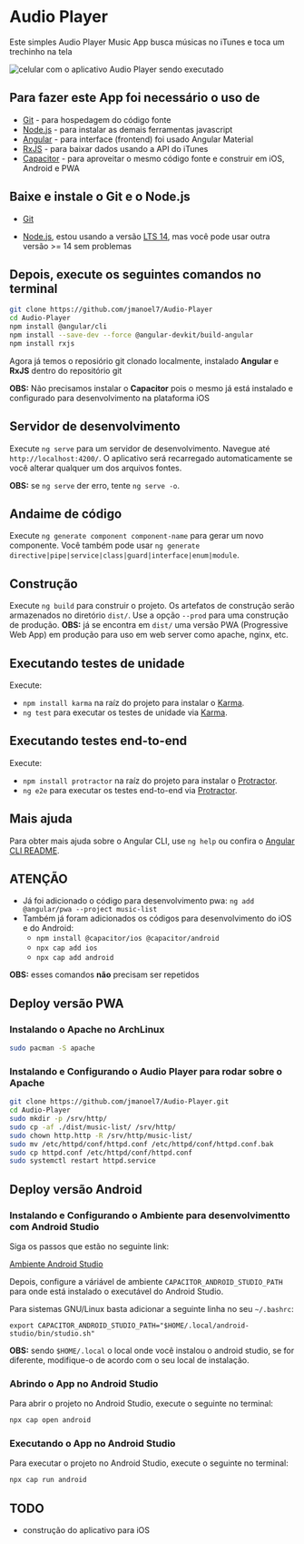 # Audio Player

Este simples Audio Player Music App busca músicas no iTunes e toca um trechinho na tela

![celular com o aplicativo Audio Player sendo executado](https://github.com/jmanoel7/Audio-Player/blob/main/audio-player-preview.png?raw=true)

## Para fazer este App foi necessário o uso de

- [Git](https://git-scm.com/)       - para hospedagem do código fonte
- [Node.js](https://nodejs.org/)   - para instalar as demais ferramentas javascript
- [Angular](https://angular.io/)   - para interface (frontend) foi usado Angular Material
- [RxJS](https://rxjs.dev/)      - para baixar dados usando a API do iTunes
- [Capacitor](https://capacitorjs.com/) - para aproveitar o mesmo código fonte e construir em iOS, Android e PWA

## Baixe e instale o Git e o Node.js

- [Git](https://git-scm.com/download/win)

- [Node.js](https://nodejs.org/en/download/), estou usando a versão [LTS 14](https://nodejs.org/dist/latest-v14.x/), mas você pode usar outra versão >= 14 sem problemas

## Depois, execute os seguintes comandos no terminal

```sh
git clone https://github.com/jmanoel7/Audio-Player
cd Audio-Player
npm install @angular/cli
npm install --save-dev --force @angular-devkit/build-angular
npm install rxjs
```

Agora já temos o reposiório git clonado localmente, instalado **Angular** e **RxJS** dentro do repositório git

**OBS:** Não precisamos instalar o **Capacitor** pois o mesmo já está instalado e configurado para desenvolvimento na plataforma iOS

## Servidor de desenvolvimento

Execute `ng serve` para um servidor de desenvolvimento. Navegue até `http://localhost:4200/`. O aplicativo será recarregado automaticamente se você alterar qualquer um dos arquivos fontes.

**OBS:** se `ng serve` der erro, tente `ng serve -o`.

## Andaime de código

Execute `ng generate component component-name` para gerar um novo componente. Você também pode usar `ng generate directive|pipe|service|class|guard|interface|enum|module`.

## Construção

Execute `ng build` para construir o projeto. Os artefatos de construção serão armazenados no diretório `dist/`. Use a opção `--prod` para uma construção de produção.
**OBS:** já se encontra em `dist/` uma versão PWA (Progressive Web App) em produção para uso em web server como apache, nginx, etc.

## Executando testes de unidade

Execute:

- `npm install karma` na raíz do projeto para instalar o [Karma](https://karma-runner.github.io).
- `ng test` para executar os testes de unidade via [Karma](https://karma-runner.github.io).

## Executando testes end-to-end

Execute:

- `npm install protractor` na raíz do projeto para instalar o [Protractor](http://www.protractortest.org/).
- `ng e2e` para executar os testes end-to-end via [Protractor](http://www.protractortest.org/).

## Mais ajuda

Para obter mais ajuda sobre o Angular CLI, use `ng help` ou confira o [Angular CLI README](https://github.com/angular/angular-cli/blob/master/README.md).

## ATENÇÃO

- Já foi adicionado o código para desenvolvimento pwa: `ng add @angular/pwa --project music-list`
- Também já foram adicionados os códigos para desenvolvimento do iOS e do Android:
  - `npm install @capacitor/ios @capacitor/android`
  - `npx cap add ios`
  - `npx cap add android`

**OBS:** esses comandos **não** precisam ser repetidos

## Deploy versão PWA

### Instalando o Apache no ArchLinux

```sh
sudo pacman -S apache
```

### Instalando e Configurando o Audio Player para rodar sobre o Apache

```sh
git clone https://github.com/jmanoel7/Audio-Player.git
cd Audio-Player
sudo mkdir -p /srv/http/
sudo cp -af ./dist/music-list/ /srv/http/
sudo chown http.http -R /srv/http/music-list/
sudo mv /etc/httpd/conf/httpd.conf /etc/httpd/conf/httpd.conf.bak
sudo cp httpd.conf /etc/httpd/conf/httpd.conf
sudo systemctl restart httpd.service
```

## Deploy versão Android

### Instalando e Configurando o Ambiente para desenvolvimentto com Android Studio

Siga os passos que estão no seguinte link:

[Ambiente Android Studio](https://capacitorjs.com/docs/getting-started/environment-setup#android-development)

Depois, configure a váriável de ambiente `CAPACITOR_ANDROID_STUDIO_PATH` para onde está instalado o executável do Android Studio.

Para sistemas GNU/Linux basta adicionar a seguinte linha no seu `~/.bashrc`:

`export CAPACITOR_ANDROID_STUDIO_PATH="$HOME/.local/android-studio/bin/studio.sh"`

**OBS:** sendo `$HOME/.local` o local onde você instalou o android studio, se for diferente, modifique-o de acordo com o seu local de instalação.

### Abrindo o App no Android Studio

Para abrir o projeto no Android Studio, execute o seguinte no terminal:

```sh
npx cap open android
```

### Executando o App no Android Studio

Para executar o projeto no Android Studio, execute o seguinte no terminal:

```sh
npx cap run android
```

## TODO

- construção do aplicativo para iOS
